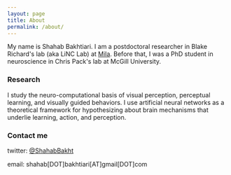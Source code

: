 ```yaml
---
layout: page
title: About
permalink: /about/
---
```


My name is Shahab Bakhtiari. I am a postdoctoral researcher in Blake Richard's lab (aka LiNC Lab) at [Mila](https://mila.quebec/en/). Before that, I was a PhD student in neuroscience in Chris Pack's lab at McGill University. 

### Research

I study the neuro-computational basis of visual perception, perceptual learning, and visually guided behaviors. I use artificial neural networks as a theoretical framework for hypothesizing about brain mechanisms that underlie learning, action, and perception. 

### Contact me

twitter: [@ShahabBakht](https://twitter.com/shahabbakht?lang=en)

email: shahab[DOT]bakhtiari[AT]gmail[DOT]com
